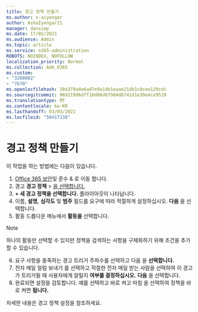 ```yaml
---
title: 경고 정책 만들기
ms.author: v-aiyengar
author: AshaIyengar21
manager: dansimp
ms.date: 17/02/2021
ms.audience: Admin
ms.topic: article
ms.service: o365-administration
ROBOTS: NOINDEX, NOFOLLOW
localization_priority: Normal
ms.collection: Adm_O365
ms.custom:
- "3200002"
- "7670"
ms.openlocfilehash: 20a379a4e6ad7e9a14b1eaae21db1c8cee129cdc
ms.sourcegitcommit: 969219d6dff18d86d679d4d8741d1e39e4ce9539
ms.translationtype: MT
ms.contentlocale: ko-KR
ms.lasthandoff: 03/03/2021
ms.locfileid: "50417138"
---
```

# <a name="create-an-alert-policy"></a>경고 정책 만들기

이 작업을 하는 방법에는 다음이 있습니다.

1. [Office 365 보안](https://go.microsoft.com/fwlink/p/?linkid=2077143)및 준수 & 로 이동 합니다.
1. 경고 **경고 정책**  >  [을 선택합니다.](https://go.microsoft.com/fwlink/?linkid=2103208)
1. **+ 새 경고 정책을 선택합니다.** 플라이아웃이 나타납니다.
1. 이름, **설명,** **심각도** 및 **범주** 필드를 요구에 따라 적절하게 설정하십시오. **다음** 을 선택합니다.
1. 활동 드롭다운 메뉴에서 **활동을** 선택합니다.
> [!NOTE]
>  하나의 활동만 선택할 수 있지만 정책을 검색하는 사항을 구체화하기 위해 조건을 추가할 수 있습니다.
6. 요구 사항을 충족하는 경고 트리거 주파수를 선택하고 다음 을 **선택합니다.**
7. 전자 메일 알림 보내기 를 선택하고 적절한  전자 메일 받는 사람을 선택하여 이 경고가 트리거될 때 사용자에게 알릴지 **여부를 결정하십시오.** **다음** 을 선택합니다.
8. 완료되면 설정을 검토합니다. 예를 선택하고 바로 켜고 마침  을 선택하여 정책을 바로 켜면 **됩니다.**

자세한 내용은 경고 정책 설정을 참조하세요.

